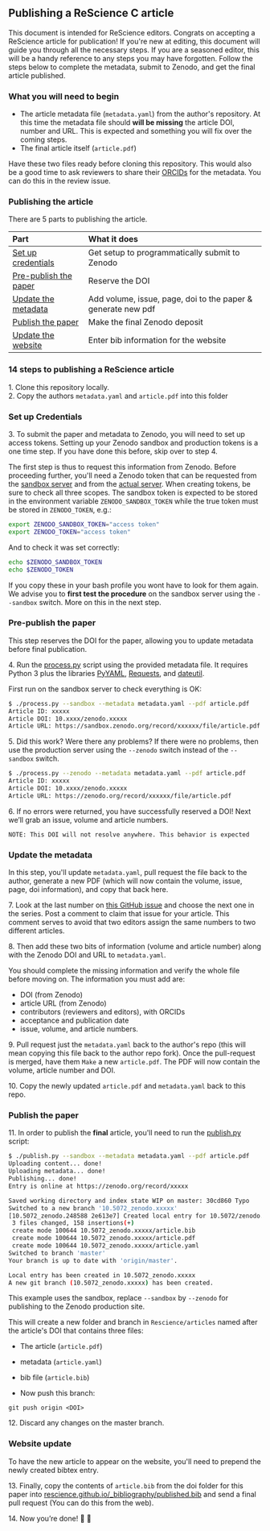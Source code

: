## Publishing a ReScience C article

This document is intended for ReScience editors. Congrats on accepting a ReScience article for publication! If you're new at editing, this document will guide you through all the necessary steps. If you are a seasoned editor, this will be a handy reference to any steps you may have forgotten. Follow the steps below to complete the metadata, submit to Zenodo, and get the final article published.

### What you will need to begin
- The article metadata file (`metadata.yaml`) from the author's repository.   At this time the metadata file should **will be missing** the article DOI, number and URL.  This is expected and something you will fix over the coming steps.
- The final article itself (`article.pdf`)

Have these two files ready before cloning this repository. This would also be a good time to ask reviewers to share their [ORCIDs](https://orcid.org/) for the metadata. You can do this in the review issue.

### Publishing the article

There are 5 parts to publishing the article. 

| Part | What it does |
|:--|:--|
| [Set up credentials](#set-up-credentials)  | Get setup to programmatically submit to Zenodo |
| [Pre-publish the paper](#pre-publish-the-paper) | Reserve the DOI  |
| [Update the metadata](#update-the-metadata) | Add volume, issue, page, doi to the paper & generate new pdf |
| [Publish the paper](#publish-the-paper) | Make the final Zenodo deposit |
| [Update the website](#website-update) | Enter bib information for the website  |



### 14 steps to publishing a ReScience article

1\. Clone this repository locally.  
2\. Copy the authors `metadata.yaml` and `article.pdf` into this folder

### Set up Credentials

3\. To submit the paper and metadata to Zenodo, you will need to set up access tokens. Setting up your Zenodo sandbox and production tokens is a one time step. If you have done this before, skip over to step 4.

The first step is thus to request this information from Zenodo. Before
proceeding further, you'll need a Zenodo token that can be requested from the
[sandbox
server](https://sandbox.zenodo.org/account/settings/applications/tokens/new/)
and from the [actual
server](https://zenodo.org/account/settings/applications/tokens/new/). When creating tokens, be sure to check all three scopes.
The sandbox token is expected to be stored in the environment variable
`ZENODO_SANDBOX_TOKEN` while the true token must be stored in `ZENODO_TOKEN`, e.g.:
```bash
export ZENODO_SANDBOX_TOKEN="access token"
export ZENODO_TOKEN="access token"
```
And to check it was set correctly:
```bash
echo $ZENODO_SANDBOX_TOKEN
echo $ZENODO_TOKEN
```
If you copy these in your bash profile you wont have to look for them again. We advise you to **first test the procedure** on the sandbox server using the `--sandbox` switch. More on this in the next step.


### Pre-publish the paper

This step reserves the DOI for the paper, allowing you to update metadata before final publication. 

4\. Run the [process.py](process.py) script using the provided metadata
file. It requires Python 3 plus the libraries [PyYAML](https://pyyaml.org/), [Requests](https://requests.kennethreitz.org/), and [dateutil](https://dateutil.readthedocs.io/en/stable/).

First run on the sandbox server to check everything is OK:

```bash
$ ./process.py --sandbox --metadata metadata.yaml --pdf article.pdf
Article ID: xxxxx
Article DOI: 10.xxxx/zenodo.xxxxx
Article URL: https://sandbox.zenodo.org/record/xxxxxx/file/article.pdf
```

5\. Did this work? Were there any problems? If there were no problems, then use the production server using the `--zenodo` switch instead of the `--sandbox` switch.

```bash
$ ./process.py --zenodo --metadata metadata.yaml --pdf article.pdf
Article ID: xxxxx
Article DOI: 10.xxxx/zenodo.xxxxx
Article URL: https://zenodo.org/record/xxxxxx/file/article.pdf
```

6\. If no errors were returned, you have successfully reserved a DOI! Next we’ll grab an issue, volume and article numbers.

```
NOTE: This DOI will not resolve anywhere. This behavior is expected
```

### Update the metadata

In this step, you'll update `metadata.yaml`, pull request the file back to the author, generate a new PDF (which will now contain the volume, issue, page, doi information), and copy that back here.

7\. Look at the last number on  [this GitHub issue](https://github.com/ReScience/ReScience/issues/48) and choose the next one in the series. Post a comment to claim that issue for your article. This comment
serves to avoid that two editors assign the same numbers to two
different articles.

8\. Then add these two bits of information (volume and article number) along with the Zenodo DOI and URL to `metadata.yaml`. 

You should complete the missing information and verify the whole file before moving on. The information you must add are:
  - DOI (from Zenodo)
  - article URL (from Zenodo)
  - contributors (reviewers and editors), with ORCIDs
  - acceptance and publication date
  - issue, volume, and article numbers.

9\.  Pull request just the `metadata.yaml` back to the author's repo (this will mean copying this file back to the author repo fork). Once the pull-request is merged, have them `Make` a new `article.pdf`. The PDF will now contain the volume, article number and DOI.

10\. Copy the newly updated `article.pdf` and `metadata.yaml` back to this repo.

  
### Publish the paper

11\. In order to publish the **final** article, you'll need to run the
[publish.py](publish.py) script:

```bash
$ ./publish.py --sandbox --metadata metadata.yaml --pdf article.pdf
Uploading content... done!
Uploading metadata... done!
Publishing... done!
Entry is online at https://zenodo.org/record/xxxxx

Saved working directory and index state WIP on master: 30cd860 Typo
Switched to a new branch '10.5072_zenodo.xxxxx'
[10.5072_zenodo.248588 2e613e7] Created local entry for 10.5072/zenodo.xxxxx
 3 files changed, 158 insertions(+)
 create mode 100644 10.5072_zenodo.xxxxx/article.bib
 create mode 100644 10.5072_zenodo.xxxxx/article.pdf
 create mode 100644 10.5072_zenodo.xxxxx/article.yaml
Switched to branch 'master'
Your branch is up to date with 'origin/master'.

Local entry has been created in 10.5072_zenodo.xxxxx
A new git branch (10.5072_zenodo.xxxxx) has been created.
```

This example uses the sandbox, replace `--sandbox` by `--zenodo` for
publishing to the Zenodo production site. 

This will create a new folder and branch in `Rescience/articles` named after the article's DOI that contains three files:
  - The article (`article.pdf`)
  - metadata (`article.yaml`)
  - bib file (`article.bib`)

- Now push this branch:

```
git push origin <DOI>
```


12\. Discard any changes on the master branch.

### Website update

To have the new article to appear on the website, you'll need to prepend the newly created bibtex entry.

13\. Finally, copy the contents of `article.bib` from the doi folder for this paper into [rescience.github.io/_bibliography/published.bib](https://github.com/ReScience/rescience.github.io/blob/sources/_bibliography/published.bib) and send a final pull request (You can do this from the web). 

14\. Now you’re done! 🎉 🚀
